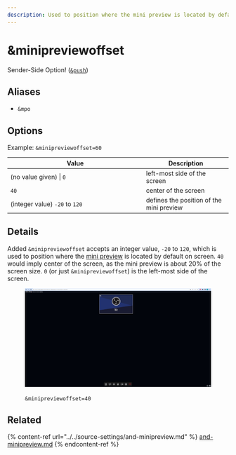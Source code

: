 ```yaml
---
description: Used to position where the mini preview is located by default on screen
---
```


# \&minipreviewoffset

Sender-Side Option! ([`&push`](../../source-settings/push.md))

## Aliases

* `&mpo`

## Options

Example: `&minipreviewoffset=60`

<table><thead><tr><th width="295">Value</th><th>Description</th></tr></thead><tbody><tr><td>(no value given) | <code>0</code></td><td>left-most side of the screen</td></tr><tr><td><code>40</code></td><td>center of the screen</td></tr><tr><td>(integer value) <code>-20</code> to <code>120</code></td><td>defines the position of the mini preview</td></tr></tbody></table>

## Details

Added `&minipreviewoffset` accepts an integer value, `-20` to `120`, which is used to position where the [mini preview](../../source-settings/and-minipreview.md) is located by default on screen. `40` would imply center of the screen, as the mini preview is about 20% of the screen size. `0` (or just `&minipreviewoffset`) is the left-most side of the screen.

<figure><img src="../../.gitbook/assets/image (3) (9).png" alt=""><figcaption><p><code>&#x26;minipreviewoffset=40</code></p></figcaption></figure>

## Related

{% content-ref url="../../source-settings/and-minipreview.md" %}
[and-minipreview.md](../../source-settings/and-minipreview.md)
{% endcontent-ref %}
